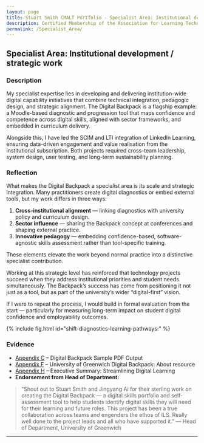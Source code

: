 ```yaml
---
layout: page
title: Stuart Smith CMALT Portfolio - Specialist Area: Institutional development / strategic work
description: Certified Membership of the Association for Learning Technology (CMALT) portfolio of Stuart Smith, MSc, BA (Hons).
permalink: /Specialist_Area/
---
```

## Specialist Area: Institutional development / strategic work

### Description

My specialist expertise lies in developing and delivering institution-wide digital capability initiatives that combine technical integration, pedagogic design, and strategic alignment. The Digital Backpack is a flagship example: a Moodle-based diagnostic and progression tool that maps confidence and competence across digital skills, aligned with sector frameworks, and embedded in curriculum delivery.

Alongside this, I have led the SCIM and LTI integration of LinkedIn Learning, ensuring data-driven engagement and value realisation from the institutional subscription. Both projects required cross-team leadership, system design, user testing, and long-term sustainability planning.

### Reflection

What makes the Digital Backpack a specialist area is its scale and strategic integration. Many practitioners create digital diagnostics or embed external tools, but my work differs in three ways:

1. **Cross-institutional alignment** — linking diagnostics with university policy and curriculum design.
2. **Sector influence** — sharing the Backpack concept at conferences and shaping external practice.
3. **Innovative pedagogy** — embedding confidence-based, software-agnostic skills assessment rather than tool-specific training.

These elements elevate the work beyond normal practice into a distinctive specialist contribution.

Working at this strategic level has reinforced that technology projects succeed when they address institutional priorities and student needs simultaneously. The Backpack’s success has come from positioning it not just as a tool, but as part of the university’s wider “digital-first” vision.

If I were to repeat the process, I would build in formal evaluation from the start — particularly for measuring long-term impact on student digital confidence and employability outcomes.

{% include fig.html id="shift-diagnostics-learning-pathways:" %}

### Evidence

- [Appendix C](./Appendices.md#c-digital-backpack-sample-pdf-output) – Digital Backpack Sample PDF Output
- [Appendix F](./Appendices.md#f-university-of-greenwich-digital-backpack-a-personalised-digital-skills-portfolio---password-protected-available-to-assessors-only) – University of Greenwich Digital Backpack: About resource
- [Appendix H](./Appendices.md#h-streamling-digital-learning---executive-summary) – Executive Summary: Streamlining Digital Learning
- **Endorsement from Head of Department:**
  
>“Shout out to Stuart Smith and Jingyang Ai for their sterling work on creating the Digital Backpack — a digital skills portfolio and self-assessment tool to help students identify digital skills they will need for their learning and future roles. This project has been a true collaboration across teams and engenders the ethos of ILS. Really well done to the project leads and all who have supported it.” — Head of Department, University of Greenwich

---
